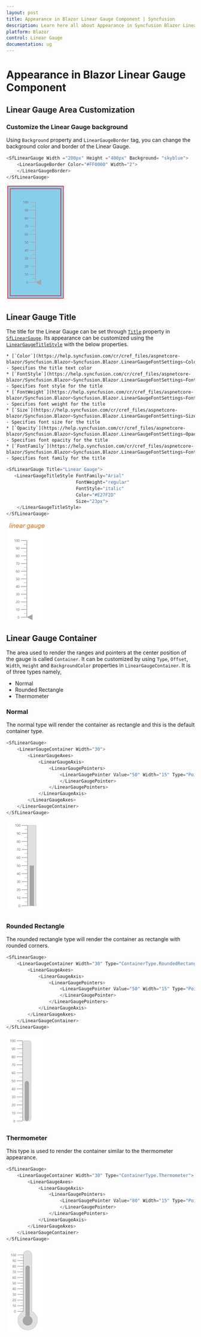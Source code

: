 ```yaml
---
layout: post
title: Appearance in Blazor Linear Gauge Component | Syncfusion
description: Learn here all about Appearance in Syncfusion Blazor Linear Gauge component and more.
platform: Blazor
control: Linear Gauge
documentation: ug
---
```


# Appearance in Blazor Linear Gauge Component

## Linear Gauge Area Customization

### Customize the Linear Gauge background

Using `Background` property and `LinearGaugeBorder` tag, you can change the background color and border of the Linear Gauge.

```csharp
<SfLinearGauge Width ="200px" Height ="400px" Background= "skyblue">
    <LinearGaugeBorder Color="#FF0000" Width="2">
    </LinearGaugeBorder>
</SfLinearGauge>
```

![Linear Gauge with Background Sample](images/background.png)

## Linear Gauge Title

The title for the Linear Gauge can be set through [`Title`](https://help.syncfusion.com/cr/blazor/Syncfusion.Blazor~Syncfusion.Blazor.LinearGauge.SfLinearGauge~Title.html) property in [`SfLinearGauge`](https://help.syncfusion.com/cr/blazor/Syncfusion.Blazor~Syncfusion.Blazor.LinearGauge.SfLinearGauge_members.html). Its appearance can be customized using the [`LinearGaugeTitleStyle`](https://help.syncfusion.com/cr/blazor/Syncfusion.Blazor~Syncfusion.Blazor.LinearGauge.LinearGaugeTitleStyle_members.html) with the below properties.

    * [`Color`](https://help.syncfusion.com/cr/cref_files/aspnetcore-blazor/Syncfusion.Blazor~Syncfusion.Blazor.LinearGaugeFontSettings~Color.html) - Specifies the title text color
    * [`FontStyle`](https://help.syncfusion.com/cr/cref_files/aspnetcore-blazor/Syncfusion.Blazor~Syncfusion.Blazor.LinearGaugeFontSettings~FontStyle.html) - Specifies font style for the title
    * [`FontWeight`](https://help.syncfusion.com/cr/cref_files/aspnetcore-blazor/Syncfusion.Blazor~Syncfusion.Blazor.LinearGaugeFontSettings~FontWeight.html) - Specifies font weight for the title
    * [`Size`](https://help.syncfusion.com/cr/cref_files/aspnetcore-blazor/Syncfusion.Blazor~Syncfusion.Blazor.LinearGaugeFontSettings~Size.html) - Specifies font size for the title
    * [`Opacity`](https://help.syncfusion.com/cr/cref_files/aspnetcore-blazor/Syncfusion.Blazor~Syncfusion.Blazor.LinearGaugeFontSettings~Opacity.html) - Specifies font opacity for the title
    * [`FontFamily`](https://help.syncfusion.com/cr/cref_files/aspnetcore-blazor/Syncfusion.Blazor~Syncfusion.Blazor.LinearGaugeFontSettings~FontFamily.html) - Specifies font family for the title

```csharp
<SfLinearGauge Title="Linear Gauge">
   <LinearGaugeTitleStyle FontFamily="Arial"
                          FontWeight="regular"
                          FontStyle="italic"
                          Color="#E27F2D"
                          Size="23px">
    </LinearGaugeTitleStyle>
</SfLinearGauge>
```

![Linear Gauge with Title Sample](images/title.png)

## Linear Gauge Container

The area used to render the ranges and pointers at the center position of the gauge is called `Container`. It can be customized by using `Type`, `Offset`, `Width`, `Height` and `BackgroundColor` properties in `LinearGaugeContainer`. It is of three types namely,

* Normal
* Rounded Rectangle
* Thermometer

### Normal

The normal type will render the container as rectangle and this is the default container type.

```csharp
<SfLinearGauge>
    <LinearGaugeContainer Width="30">
        <LinearGaugeAxes>
            <LinearGaugeAxis>
                <LinearGaugePointers>
                    <LinearGaugePointer Value="50" Width="15" Type="Point.Bar">
                    </LinearGaugePointer>
                </LinearGaugePointers>
            </LinearGaugeAxis>
        </LinearGaugeAxes>
    </LinearGaugeContainer>
</SfLinearGauge>
```

![Linear Gauge with Container](images/bar.png)

### Rounded Rectangle

The rounded rectangle type will render the container as rectangle with rounded corners.

```csharp
<SfLinearGauge>
    <LinearGaugeContainer Width="30" Type="ContainerType.RoundedRectangle">
        <LinearGaugeAxes>
            <LinearGaugeAxis>
                <LinearGaugePointers>
                    <LinearGaugePointer Value="50" Width="15" Type="Point.Bar">
                    </LinearGaugePointer>
                </LinearGaugePointers>
            </LinearGaugeAxis>
        </LinearGaugeAxes>
    </LinearGaugeContainer>
</SfLinearGauge>
```

![Linear Gauge with Rounded Rectangle Container](images/rectangle.png)

### Thermometer

This type is used to render the container similar to the thermometer appearance.

```csharp
<SfLinearGauge>
    <LinearGaugeContainer Width="30" Type="ContainerType.Thermometer">
        <LinearGaugeAxes>
            <LinearGaugeAxis>
                <LinearGaugePointers>
                    <LinearGaugePointer Value="80" Width="15" Type="Point.Bar">
                    </LinearGaugePointer>
                </LinearGaugePointers>
            </LinearGaugeAxis>
        </LinearGaugeAxes>
    </LinearGaugeContainer>
</SfLinearGauge>
```

![Linear Gauge with Thermometer container](images/meter.png)